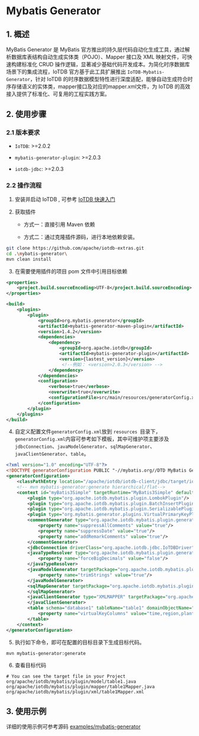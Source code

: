 <!--
    Licensed to the Apache Software Foundation (ASF) under one
    or more contributor license agreements.  See the NOTICE file
    distributed with this work for additional information
    regarding copyright ownership.  The ASF licenses this file
    to you under the Apache License, Version 2.0 (the
    "License"); you may not use this file except in compliance
    with the License.  You may obtain a copy of the License at
    
        http://www.apache.org/licenses/LICENSE-2.0
    
    Unless required by applicable law or agreed to in writing,
    software distributed under the License is distributed on an
    "AS IS" BASIS, WITHOUT WARRANTIES OR CONDITIONS OF ANY
    KIND, either express or implied.  See the License for the
    specific language governing permissions and limitations
    under the License.
-->

# Mybatis Generator


## 1. 概述

MyBatis Generator 是 MyBatis 官方推出的持久层代码自动化生成工具，通过解析数据库表结构自动生成实体类（POJO）、Mapper 接口及 XML 映射文件，可快速构建标准化 CRUD 操作逻辑，显著减少基础代码开发成本。为简化时序数据库场景下的集成流程，IoTDB 官方基于此工具扩展推出 `IoTDB-Mybatis-Generator`，针对 IoTDB 的时序数据模型特性进行深度适配，能够自动生成符合时序存储语义的实体类，mapper接口及对应的mapper.xml文件，为 IoTDB 的高效接入提供了标准化、可复用的工程实践方案。

## 2. 使用步骤

### 2.1 版本要求

* `IoTDB`: >=2.0.2

* `mybatis-generator-plugin`: >=2.0.3

* `iotdb-jdbc`: >=2.0.3

### 2.2 操作流程

1. 安装并启动 IoTDB , 可参考 [IoTDB 快速入门](../QuickStart/QuickStart.md)

2. 获取插件

   * 方式一：直接引用 Maven 依赖

   * 方式二：通过克隆插件源码，进行本地依赖安装。

```Bash
git clone https://github.com/apache/iotdb-extras.git
cd .\mybatis-generator\
mvn clean install
```

3. 在需要使用插件的项目 pom 文件中引用目标依赖

```xml
<properties>
    <project.build.sourceEncoding>UTF-8</project.build.sourceEncoding>
</properties>

<build>
    <plugins>
        <plugin>
            <groupId>org.mybatis.generator</groupId>
            <artifactId>mybatis-generator-maven-plugin</artifactId>
            <version>1.4.2</version>
            <dependencies>
                <dependency>
                    <groupId>org.apache.iotdb</groupId>
                    <artifactId>mybatis-generator-plugin</artifactId>
                    <version>{lastest_version}</version>
                     <!--例如： <version>2.0.3</version> -->
                </dependency>
            </dependencies>
            <configuration>
                <verbose>true</verbose>
                <overwrite>true</overwrite>
                <configurationFile>src/main/resources/generatorConfig.xml</configurationFile>
            </configuration>
        </plugin>
    </plugins>
</build>
```

4. 自定义配置文件`generatorConfig.xml`放到 `resources `目录下，`generatorConfig.xml`内容可参考如下模板，其中可维护项主要涉及`jdbcConnection`、`javaModelGenerator`、`sqlMapGenerator`、`javaClientGenerator`、`table`。

```xml
<?xml version="1.0" encoding="UTF-8"?>
<!DOCTYPE generatorConfiguration PUBLIC "-//mybatis.org//DTD MyBatis Generator Configuration 1.0//EN" "http://mybatis.org/dtd/mybatis-generator-config_1_0.dtd">
<generatorConfiguration>
    <classPathEntry location="/apache/iotdb/iotdb-client/jdbc/target/iotdb-jdbc-2.0.4-SNAPSHOT-jar-with-dependencies.jar"/>
    <!-- mvn mybatis-generator:generate hierarchical/flat-->
    <context id="myBatis3Simple" targetRuntime="MyBatis3Simple" defaultModelType="flat">
        <plugin type="org.apache.iotdb.mybatis.plugin.LombokPlugin"/>
        <plugin type="org.apache.iotdb.mybatis.plugin.BatchInsertPlugin"/>
        <plugin type="org.apache.iotdb.mybatis.plugin.SerializablePlugin"/>
        <plugin type="org.mybatis.generator.plugins.VirtualPrimaryKeyPlugin"/>
        <commentGenerator type="org.apache.iotdb.mybatis.plugin.generator.SwaggerCommentGenerator">
            <property name="suppressAllComments" value="true"/>
            <property name="suppressDate" value="true"/>
            <property name="addRemarkComments" value="true"/>
        </commentGenerator>
        <jdbcConnection driverClass="org.apache.iotdb.jdbc.IoTDBDriver" connectionURL="jdbc:iotdb://127.0.0.1:6667/database1?sql_dialect=table" userId="root" password="root"/>
        <javaTypeResolver type="org.apache.iotdb.mybatis.plugin.generator.resolver.IoTDBJavaTypeResolver">
            <property name="forceBigDecimals" value="false"/>
        </javaTypeResolver>
        <javaModelGenerator targetPackage="org.apache.iotdb.mybatis.plugin.model" targetProject="src/main/java">
            <property name="trimStrings" value="true"/>
        </javaModelGenerator>
        <sqlMapGenerator targetPackage="org.apache.iotdb.mybatis.plugin.xml" targetProject="src/main/java">
        </sqlMapGenerator>
        <javaClientGenerator type="XMLMAPPER" targetPackage="org.apache.iotdb.mybatis.plugin.mapper" targetProject="src/main/java">
        </javaClientGenerator>
        <table schema="database1" tableName="table1" domainObjectName="table1" enableSelectByPrimaryKey="true" enableInsert="true" enableDeleteByPrimaryKey="true">
            <property name="virtualKeyColumns" value="time,region,plant_id,device_id,model_id,maintenance,temperature,humidity,status,arrival_time"/>
        </table>
    </context>
</generatorConfiguration>
```

5. 执行如下命令，即可在配置的目标目录下生成目标代码。

```Shell
mvn mybatis-generator:generate
```

6. 查看目标代码

```Shell
# You can see the target file in your Project
org/apache/iotdb/mybatis/plugin/model/table1.java
org/apache/iotdb/mybatis/plugin/mapper/table1Mapper.java
org/apache/iotdb/mybatis/plugin/xml/table1Mapper.xml
```

## 3. 使用示例

详细的使用示例可参考源码 [examples/mybatis-generator](https://github.com/apache/iotdb-extras/tree/master/examples/mybatis-generator)